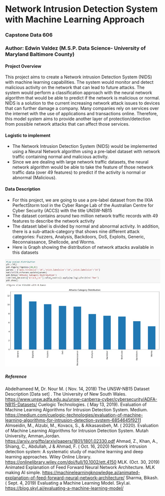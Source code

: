 # Network Intrusion Detection System with Machine Learning Approach
### Capstone Data 606

### Author: Edwin Valdez (M.S.P. Data Science- University of Maryland Baltimore County) 

#### Project Overview

This project aims to create a Network intrusion Detection System (NIDS) with machine learning capabilities. The system would monitor and detect malicious activity on the network that can lead to future attacks. The system would perform a classification approach with the neural network algorithm that would be able to predict if the network is malicious or normal. NIDS is a solution to the current increasing network attack issues to devices that can further damage a company. Many companies rely on services over the internet with the use of applications and transactions online. Therefore, this model system aims to provide another layer of protection/detection from possible network attacks that can affect those services. 

#### Logistic to implement
* The Network Intrusion Detection System (NIDS) would be implemented using a Neural Network algorithm using a pre-label dataset with network traffic containing normal and malicious activity. 
* Since we are dealing with large network traffic datasets, the neural network algorithm would be able to take the feature of those network traffic data (over 49 features) to predict if the activity is normal or abnormal (Malicious). 

#### Data Description
* For this project, we are going to use a pre-label dataset from the IXIA PerfectStorm tool in the Cyber Range Lab of the Australian Centre for Cyber Security (ACCS) with the title UNSW-NB15
* The dataset contains around two million network traffic records with 49 features to describe the network activity
* The dataset label is divided by normal and abnormal activity. In addition, there is a sub-attack-category that shows nine different attack categories: Fuzzers, Analysis, Backdoors, DoS, Exploits, Generic, Reconnaissance, Shellcode, and Worms. 
* Here is Graph showing the distribution of network attacks available in this datasets

![](./Images/grap_distribution.JPG)


##### Reference
Abdelhameed M, Dr. Nour M. ( Nov. 14, 2018) The UNSW-NB15 Dataset Description [Data set] . The University of New South Wales. https://www.unsw.adfa.edu.au/unsw-canberra-cyber/cybersecurity/ADFA-NB15-Datasets/
Cuelogic Technologies. ( May 13, 2019). Evaluation of Machine Learning Algorithms for Intrusion Detection System. Medium. https://medium.com/cuelogic-technologies/evaluation-of-machine-learning-algorithms-for-intrusion-detection-system-6854645f9211
Almseidin, M., Alzubi, M., Kovacs, S., & Alkasassbeh, M. ( 2020). Evaluation of Machine Learning Algorithms for Intrusion Detection System. Mutah University, Amman,Jordan. https://arxiv.org/ftp/arxiv/papers/1801/1801.02330.pdf
Ahmad, Z., Khan, A., Shiang, C., Abdullah, J & Ahmad, F. ( Oct. 16, 2020) Network intrusion detection system: A systematic study of machine learning and deep learning approaches. Wiley Online Library. https://onlinelibrary.wiley.com/doi/full/10.1002/ett.4150
MLK. (Oct. 30, 2019) Animated Explanation of Feed Forward Neural Network Architecture. MLK making AI simple. https://machinelearningknowledge.ai/animated-explanation-of-feed-forward-neural-network-architecture/
Sharma, Bikash. ( Sept. 4, 2019) Evaluating a Machine Learning Model. Skyl.ai.  https://blog.skyl.ai/evaluating-a-machine-learning-model/




